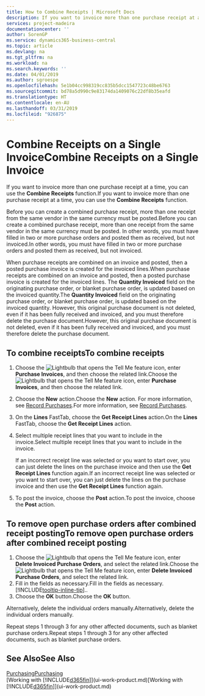 ```yaml
---
title: How to Combine Receipts | Microsoft Docs
description: If you want to invoice more than one purchase receipt at a time, you can use the Combine Receipts function.
services: project-madeira
documentationcenter: ''
author: SorenGP
ms.service: dynamics365-business-central
ms.topic: article
ms.devlang: na
ms.tgt_pltfrm: na
ms.workload: na
ms.search.keywords: ''
ms.date: 04/01/2019
ms.author: sgroespe
ms.openlocfilehash: 5e1b04cc998319cc835b5dcc1547723c48be6763
ms.sourcegitcommit: bd78a5d990c9e83174da1409076c22df8b35eafd
ms.translationtype: HT
ms.contentlocale: en-AU
ms.lasthandoff: 03/31/2019
ms.locfileid: "926875"
---
```

# <a name="combine-receipts-on-a-single-invoice"></a><span data-ttu-id="d8cdc-103">Combine Receipts on a Single Invoice</span><span class="sxs-lookup"><span data-stu-id="d8cdc-103">Combine Receipts on a Single Invoice</span></span>
<span data-ttu-id="d8cdc-104">If you want to invoice more than one purchase receipt at a time, you can use the **Combine Receipts** function.</span><span class="sxs-lookup"><span data-stu-id="d8cdc-104">If you want to invoice more than one purchase receipt at a time, you can use the **Combine Receipts** function.</span></span>  

<span data-ttu-id="d8cdc-105">Before you can create a combined purchase receipt, more than one receipt from the same vendor in the same currency must be posted.</span><span class="sxs-lookup"><span data-stu-id="d8cdc-105">Before you can create a combined purchase receipt, more than one receipt from the same vendor in the same currency must be posted.</span></span> <span data-ttu-id="d8cdc-106">In other words, you must have filled in two or more purchase orders and posted them as received, but not invoiced.</span><span class="sxs-lookup"><span data-stu-id="d8cdc-106">In other words, you must have filled in two or more purchase orders and posted them as received, but not invoiced.</span></span>  

<span data-ttu-id="d8cdc-107">When purchase receipts are combined on an invoice and posted, then a posted purchase invoice is created for the invoiced lines.</span><span class="sxs-lookup"><span data-stu-id="d8cdc-107">When purchase receipts are combined on an invoice and posted, then a posted purchase invoice is created for the invoiced lines.</span></span> <span data-ttu-id="d8cdc-108">The **Quantity Invoiced** field on the originating purchase order, or blanket purchase order, is updated based on the invoiced quantity.</span><span class="sxs-lookup"><span data-stu-id="d8cdc-108">The **Quantity Invoiced** field on the originating purchase order, or blanket purchase order, is updated based on the invoiced quantity.</span></span> <span data-ttu-id="d8cdc-109">However, this original purchase document is not deleted, even if it has been fully received and invoiced, and you must therefore delete the purchase document.</span><span class="sxs-lookup"><span data-stu-id="d8cdc-109">However, this original purchase document is not deleted, even if it has been fully received and invoiced, and you must therefore delete the purchase document.</span></span>  

## <a name="to-combine-receipts"></a><span data-ttu-id="d8cdc-110">To combine receipts</span><span class="sxs-lookup"><span data-stu-id="d8cdc-110">To combine receipts</span></span>  
1. <span data-ttu-id="d8cdc-111">Choose the ![Lightbulb that opens the Tell Me feature](media/ui-search/search_small.png "Tell me what you want to do") icon, enter **Purchase Invoices**, and then choose the related link.</span><span class="sxs-lookup"><span data-stu-id="d8cdc-111">Choose the ![Lightbulb that opens the Tell Me feature](media/ui-search/search_small.png "Tell me what you want to do") icon, enter **Purchase Invoices**, and then choose the related link.</span></span>  
2. <span data-ttu-id="d8cdc-112">Choose the **New** action.</span><span class="sxs-lookup"><span data-stu-id="d8cdc-112">Choose the **New** action.</span></span> <span data-ttu-id="d8cdc-113">For more information, see [Record Purchases](purchasing-how-record-purchases.md).</span><span class="sxs-lookup"><span data-stu-id="d8cdc-113">For more information, see [Record Purchases](purchasing-how-record-purchases.md).</span></span>  
3. <span data-ttu-id="d8cdc-114">On the **Lines** FastTab, choose the **Get Receipt Lines** action.</span><span class="sxs-lookup"><span data-stu-id="d8cdc-114">On the **Lines** FastTab, choose the **Get Receipt Lines** action.</span></span>  
4. <span data-ttu-id="d8cdc-115">Select multiple receipt lines that you want to include in the invoice.</span><span class="sxs-lookup"><span data-stu-id="d8cdc-115">Select multiple receipt lines that you want to include in the invoice.</span></span>  

    <span data-ttu-id="d8cdc-116">If an incorrect receipt line was selected or you want to start over, you can just delete the lines on the purchase invoice and then use the **Get Receipt Lines** function again.</span><span class="sxs-lookup"><span data-stu-id="d8cdc-116">If an incorrect receipt line was selected or you want to start over, you can just delete the lines on the purchase invoice and then use the **Get Receipt Lines** function again.</span></span>  
5. <span data-ttu-id="d8cdc-117">To post the invoice, choose the **Post** action.</span><span class="sxs-lookup"><span data-stu-id="d8cdc-117">To post the invoice, choose the **Post** action.</span></span>  

## <a name="to-remove-open-purchase-orders-after-combined-receipt-posting"></a><span data-ttu-id="d8cdc-118">To remove open purchase orders after combined receipt posting</span><span class="sxs-lookup"><span data-stu-id="d8cdc-118">To remove open purchase orders after combined receipt posting</span></span>  
1. <span data-ttu-id="d8cdc-119">Choose the ![Lightbulb that opens the Tell Me feature](media/ui-search/search_small.png "Tell me what you want to do") icon, enter **Delete Invoiced Purchase Orders**, and select the related link.</span><span class="sxs-lookup"><span data-stu-id="d8cdc-119">Choose the ![Lightbulb that opens the Tell Me feature](media/ui-search/search_small.png "Tell me what you want to do") icon, enter **Delete Invoiced Purchase Orders**, and select the related link.</span></span>  
2. <span data-ttu-id="d8cdc-120">Fill in the fields as necessary.</span><span class="sxs-lookup"><span data-stu-id="d8cdc-120">Fill in the fields as necessary.</span></span> [!INCLUDE[tooltip-inline-tip](includes/tooltip-inline-tip_md.md)]<span data-ttu-id="d8cdc-121">.</span><span class="sxs-lookup"><span data-stu-id="d8cdc-121">.</span></span>
3. <span data-ttu-id="d8cdc-122">Choose the **OK** button.</span><span class="sxs-lookup"><span data-stu-id="d8cdc-122">Choose the **OK** button.</span></span>  

<span data-ttu-id="d8cdc-123">Alternatively, delete the individual orders manually.</span><span class="sxs-lookup"><span data-stu-id="d8cdc-123">Alternatively, delete the individual orders manually.</span></span>

<span data-ttu-id="d8cdc-124">Repeat steps 1 through 3 for any other affected documents, such as blanket purchase orders.</span><span class="sxs-lookup"><span data-stu-id="d8cdc-124">Repeat steps 1 through 3 for any other affected documents, such as blanket purchase orders.</span></span>

## <a name="see-also"></a><span data-ttu-id="d8cdc-125">See Also</span><span class="sxs-lookup"><span data-stu-id="d8cdc-125">See Also</span></span>  
[<span data-ttu-id="d8cdc-126">Purchasing</span><span class="sxs-lookup"><span data-stu-id="d8cdc-126">Purchasing</span></span>](purchasing-manage-purchasing.md)  
<span data-ttu-id="d8cdc-127">[Working with [!INCLUDE[d365fin](includes/d365fin_md.md)]](ui-work-product.md)</span><span class="sxs-lookup"><span data-stu-id="d8cdc-127">[Working with [!INCLUDE[d365fin](includes/d365fin_md.md)]](ui-work-product.md)</span></span>
